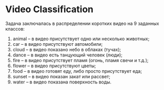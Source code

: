 # Video Classification

Задача заключалась в распределении коротких видео на 9 заданных классов: 

1) animal – в видео присутствует одно или несколько животных;
2) car – в видео присутствуют автомобили;
3) cloud – в видео показано небо в облаках (тучах);
4) dance – в видео есть танцующий человек (люди);
5) fire – в видео присутствует пламя (огонь, пламя свечи и т.д.);
6) flower – в видео присутствуют цветы;
7) food – в видео готовят еду, либо просто присутствует еда;
8) sunset – в видео показан закат или рассвет;
9) water – в видео показана поверхность воды.

